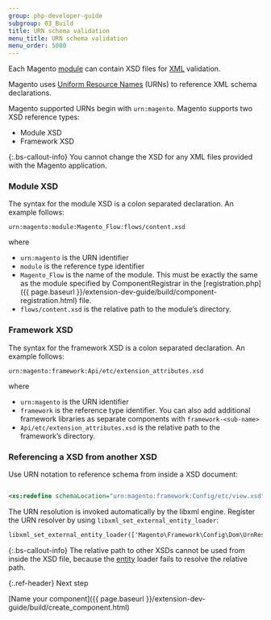 ```yaml
---
group: php-developer-guide
subgroup: 03_Build
title: URN schema validation
menu_title: URN schema validation
menu_order: 5000
---
```


Each Magento [module](https://glossary.magento.com/module) can contain XSD files for [XML](https://glossary.magento.com/xml) validation.

Magento uses [Uniform Resource Names](https://en.wikipedia.org/wiki/Uniform_Resource_Name) (URNs) to reference XML schema declarations.

Magento supported URNs begin with `urn:magento`. Magento supports two XSD reference types:

*  Module XSD
*  Framework XSD

 {:.bs-callout-info}
You cannot change the XSD for any XML files provided with the Magento application.

### Module XSD

The syntax for the module XSD is a colon separated declaration. An example follows:

`urn:magento:module:Magento_Flow:flows/content.xsd`

where

*  `urn:magento` is the URN identifier
*  `module` is the reference type identifier
*  `Magento_Flow` is the name of the module. This must be exactly the same as the module specified by ComponentRegistrar in the [registration.php]({{ page.baseurl }}/extension-dev-guide/build/component-registration.html) file.
*  `flows/content.xsd` is the relative path to the module&#8217;s directory.

### Framework XSD

The syntax for the framework XSD is a colon separated declaration. An example follows:

`urn:magento:framework:Api/etc/extension_attributes.xsd`

where

*  `urn:magento` is the URN identifier
*  `framework` is the reference type identifier. You can also add additional framework libraries as separate components with `framework-<sub-name>`
*  `Api/etc/extension_attributes.xsd` is the relative path to the framework&#8217;s directory.

### Referencing a XSD from another XSD

Use URN notation to reference schema from inside a XSD document:

```xml

<xs:redefine schemaLocation="urn:magento:framework:Config/etc/view.xsd">

```

The URN resolution is invoked automatically by the libxml engine. Register the URN resolver by using `libxml_set_external_entity_loader`:

```xml
libxml_set_external_entity_loader(['Magento\Framework\Config\Dom\UrnResolver', 'registerEntityLoader']);
```

 {:.bs-callout-info}
The relative path to other XSDs cannot be used from inside the XSD file, because the [entity](https://glossary.magento.com/entity) loader fails to resolve the relative path.

{:.ref-header}
Next step

[Name your component]({{ page.baseurl }}/extension-dev-guide/build/create_component.html)

